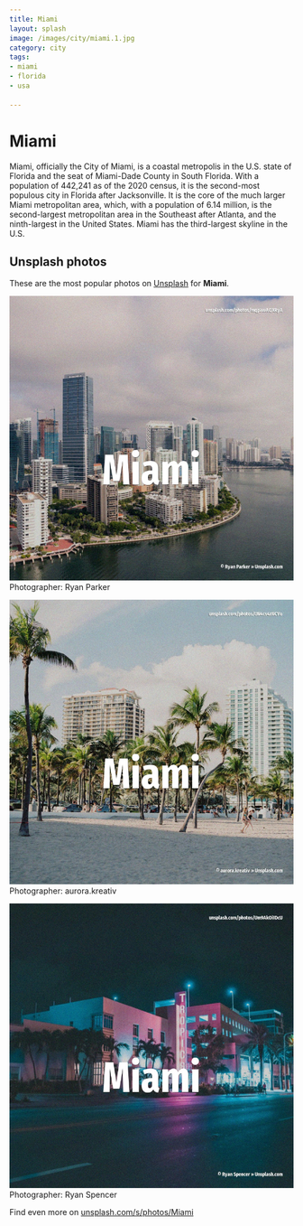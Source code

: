 ```yaml
---
title: Miami
layout: splash
image: /images/city/miami.1.jpg
category: city
tags:
- miami
- florida
- usa

---
```

# Miami

Miami, officially the City of Miami, is a coastal metropolis in the U.S. state of Florida and the seat of Miami-Dade County in South Florida. With a population of 442,241 as of the 2020 census, it is the second-most populous city in Florida  after Jacksonville. It is the core of the much larger Miami metropolitan area, which, with a population of 6.14  million, is the second-largest metropolitan area in the Southeast after Atlanta, and the  ninth-largest in the United States. Miami has the third-largest skyline in the U.S. 

 
## Unsplash photos
These are the most popular photos on [Unsplash](https://unsplash.com) for **Miami**.
 
![Miami](/images/city/miami.1.jpg)
Photographer:  Ryan Parker
 
![Miami](/images/city/miami.2.jpg)
Photographer:  aurora.kreativ
 
![Miami](/images/city/miami.3.jpg)
Photographer:  Ryan Spencer
 
Find even more on [unsplash.com/s/photos/Miami](https://unsplash.com/s/photos/Miami)
 
